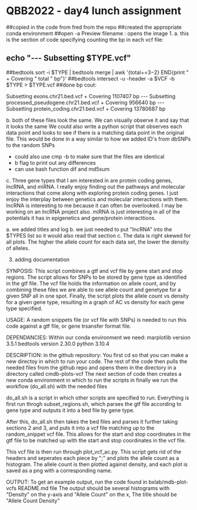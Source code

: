 # QBB2022 - day4 lunch assignment
##copied in the code from fred from the repo
##created the appropriate conda environment
##open -a Preview filename : opens the image
1.
a. this is the section of code specifying counting the bp in each vcf file:
  
  ##  echo "--- Subsetting $TYPE.vcf"
  ##bedtools sort -i $TYPE | bedtools merge | awk '{total+=$3-$2} END{print "    + Covering " total " bp"}'
  ##bedtools intersect -u -header -a $VCF -b $TYPE > $TYPE.vcf
##done
bp cout:

Subsetting exons.chr21.bed.vcf
    + Covering 1107407 bp
--- Subsetting processed_pseudogene.chr21.bed.vcf
    + Covering 956640 bp
--- Subsetting protein_coding.chr21.bed.vcf
    + Covering 13780687 bp
 
b. both of these files look the same. We can visually observe it and say that it looks the same
We could also write a python script that observes each data point and looks to see if there is a matching data point in the original file.
This would be done in a way similar to how we added ID's from dbSNPs to the random SNPs

- could also use cmp -b to make sure that the files are identical
- b flag to print out any differences
- can use bash function dif and md5sum

c. Three gene types that I am interested in are protein coding genes, lncRNA, and miRNA.
I really enjoy finding out the pathways and molecular interactions that come along with exploring protein coding genes.
I just enjoy the interplay between genetics and molecular interactions with them. lncRNA is interesting to me because it can often be overlooked. I may be working on an lncRNA project also.
miRNA is just interesting in all of the potentials it has in epigenetics and gene/protein interacttions. 

a. we added titles and log
b. we just needed to put "lncRNA" into the $TYPES list so it would also read that section
c. The data is right skewed for all plots. The higher the allele count for each data set, the lower the density of alleles.

3. adding documentation

SYNPOSIS: 
This script combines a gtf and vcf file by gene start and stop regions. The script allows for SNPs to be stored by gene type as identified in the gtf file.
The vcf file holds the information on allele count, and by combining these files we are able to see allele count and genetype for a given SNP all in one spot.
Finally, the script plots the allele count vs density for a given gene type, resulting in a graph of AC vs density for each gene type specified.

USAGE:
A random snippets file (or vcf file with SNPs) is needed to run this code against a gtf file, or gene trsansfer format file.

DEPENDANCIES:
Within our conda environment we need:
marplotlib version 3.5.1
bedtools version 2.30.0
python 3.10.4


DESCRIPTION:
in the github repository:
You first cd so that you can make a new directoy in which to run your code. 
The rest of the code then pulls the needed files from the github repo and opens them in the directory in a directory called cmdb-plots-vcf
The next section of code then creates a new conda environment in which to run the scripts in
finally we run the workflow (do_all.sh) with the needed files

do_all.sh is a script in which other scripts are specified to run.
Everything is first run throgh subset_regions.sh, which parses the gtf file according to gene type and outputs it into a bed file by gene type. 

After this, do_all.sh then takes the bed files and parses it further taking sections 2 and 3, and puts it into a vcf file matching up to the random_snippet vcf file.
This allows for the start and stop coordinates in the gtf file to be matched up with the start and stop coordinates in the vcf file.

This vcf file is then run through plot_vcf_ac.py.
This script gets rid of the headers and seperates each piece by ";" and plots the allele count as a histogram.
The allele count is then plotted against density, and each plot is saved as a png with a corresponding name. 

OUTPUT:
To get an example output, run the code found in bxlab/mdb-plot-vcfs README.md file
The output should be several histograms with "Density" on the y-axis and "Allele Count" on the x, The title should be "Allele Count Density"
